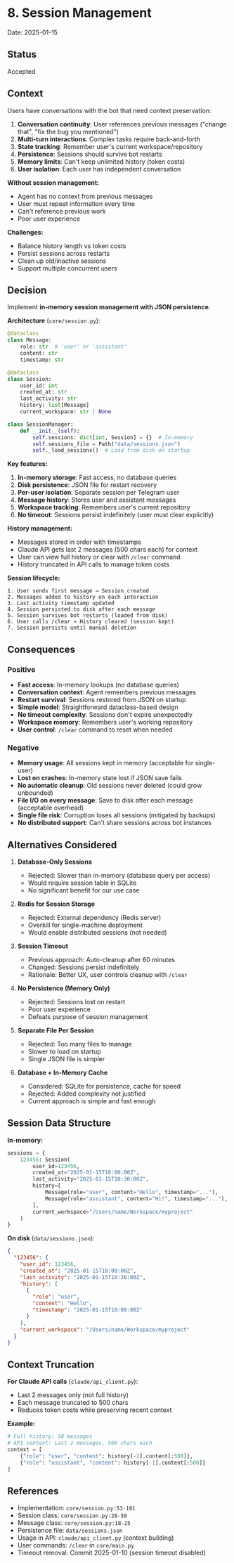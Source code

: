 # 8. Session Management

Date: 2025-01-15

## Status

Accepted

## Context

Users have conversations with the bot that need context preservation:

1. **Conversation continuity**: User references previous messages ("change that", "fix the bug you mentioned")
2. **Multi-turn interactions**: Complex tasks require back-and-forth
3. **State tracking**: Remember user's current workspace/repository
4. **Persistence**: Sessions should survive bot restarts
5. **Memory limits**: Can't keep unlimited history (token costs)
6. **User isolation**: Each user has independent conversation

**Without session management:**
- Agent has no context from previous messages
- User must repeat information every time
- Can't reference previous work
- Poor user experience

**Challenges:**
- Balance history length vs token costs
- Persist sessions across restarts
- Clean up old/inactive sessions
- Support multiple concurrent users

## Decision

Implement **in-memory session management with JSON persistence**.

**Architecture** (`core/session.py`):

```python
@dataclass
class Message:
    role: str  # 'user' or 'assistant'
    content: str
    timestamp: str

@dataclass
class Session:
    user_id: int
    created_at: str
    last_activity: str
    history: list[Message]
    current_workspace: str | None

class SessionManager:
    def __init__(self):
        self.sessions: dict[int, Session] = {}  # In-memory
        self.sessions_file = Path("data/sessions.json")
        self._load_sessions()  # Load from disk on startup
```

**Key features:**
1. **In-memory storage**: Fast access, no database queries
2. **Disk persistence**: JSON file for restart recovery
3. **Per-user isolation**: Separate session per Telegram user
4. **Message history**: Stores user and assistant messages
5. **Workspace tracking**: Remembers user's current repository
6. **No timeout**: Sessions persist indefinitely (user must clear explicitly)

**History management:**
- Messages stored in order with timestamps
- Claude API gets last 2 messages (500 chars each) for context
- User can view full history or clear with `/clear` command
- History truncated in API calls to manage token costs

**Session lifecycle:**
```
1. User sends first message → Session created
2. Messages added to history on each interaction
3. Last activity timestamp updated
4. Session persisted to disk after each message
5. Session survives bot restarts (loaded from disk)
6. User calls /clear → History cleared (session kept)
7. Session persists until manual deletion
```

## Consequences

### Positive

- **Fast access**: In-memory lookups (no database queries)
- **Conversation context**: Agent remembers previous messages
- **Restart survival**: Sessions restored from JSON on startup
- **Simple model**: Straightforward dataclass-based design
- **No timeout complexity**: Sessions don't expire unexpectedly
- **Workspace memory**: Remembers user's working repository
- **User control**: `/clear` command to reset when needed

### Negative

- **Memory usage**: All sessions kept in memory (acceptable for single-user)
- **Lost on crashes**: In-memory state lost if JSON save fails
- **No automatic cleanup**: Old sessions never deleted (could grow unbounded)
- **File I/O on every message**: Save to disk after each message (acceptable overhead)
- **Single file risk**: Corruption loses all sessions (mitigated by backups)
- **No distributed support**: Can't share sessions across bot instances

## Alternatives Considered

1. **Database-Only Sessions**
   - Rejected: Slower than in-memory (database query per access)
   - Would require session table in SQLite
   - No significant benefit for our use case

2. **Redis for Session Storage**
   - Rejected: External dependency (Redis server)
   - Overkill for single-machine deployment
   - Would enable distributed sessions (not needed)

3. **Session Timeout**
   - Previous approach: Auto-cleanup after 60 minutes
   - Changed: Sessions persist indefinitely
   - Rationale: Better UX, user controls cleanup with `/clear`

4. **No Persistence (Memory Only)**
   - Rejected: Sessions lost on restart
   - Poor user experience
   - Defeats purpose of session management

5. **Separate File Per Session**
   - Rejected: Too many files to manage
   - Slower to load on startup
   - Single JSON file is simpler

6. **Database + In-Memory Cache**
   - Considered: SQLite for persistence, cache for speed
   - Rejected: Added complexity not justified
   - Current approach is simple and fast enough

## Session Data Structure

**In-memory:**
```python
sessions = {
    123456: Session(
        user_id=123456,
        created_at="2025-01-15T10:00:00Z",
        last_activity="2025-01-15T10:30:00Z",
        history=[
            Message(role="user", content="Hello", timestamp="..."),
            Message(role="assistant", content="Hi!", timestamp="..."),
        ],
        current_workspace="/Users/name/Workspace/myproject"
    )
}
```

**On disk** (`data/sessions.json`):
```json
{
  "123456": {
    "user_id": 123456,
    "created_at": "2025-01-15T10:00:00Z",
    "last_activity": "2025-01-15T10:30:00Z",
    "history": [
      {
        "role": "user",
        "content": "Hello",
        "timestamp": "2025-01-15T10:00:00Z"
      }
    ],
    "current_workspace": "/Users/name/Workspace/myproject"
  }
}
```

## Context Truncation

**For Claude API calls** (`claude/api_client.py`):
- Last 2 messages only (not full history)
- Each message truncated to 500 chars
- Reduces token costs while preserving recent context

**Example:**
```python
# Full history: 50 messages
# API context: Last 2 messages, 500 chars each
context = [
    {"role": "user", "content": history[-2].content[:500]},
    {"role": "assistant", "content": history[-1].content[:500]}
]
```

## References

- Implementation: `core/session.py:53-191`
- Session class: `core/session.py:28-50`
- Message class: `core/session.py:18-25`
- Persistence file: `data/sessions.json`
- Usage in API: `claude/api_client.py` (context building)
- User commands: `/clear` in `core/main.py`
- Timeout removal: Commit 2025-01-10 (session timeout disabled)
